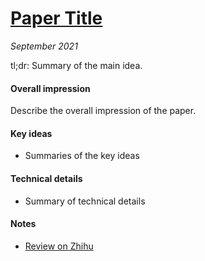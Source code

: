 # [Paper Title](link_to_paper)

_September 2021_

tl;dr: Summary of the main idea.

#### Overall impression
Describe the overall impression of the paper. 

#### Key ideas
- Summaries of the key ideas

#### Technical details
- Summary of technical details

#### Notes
- [Review on Zhihu](https://zhuanlan.zhihu.com/p/352477803)


